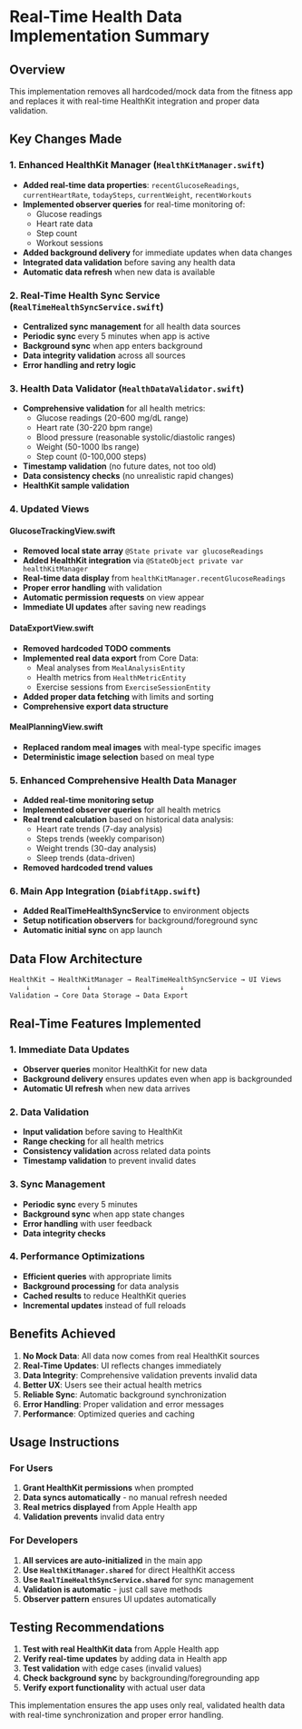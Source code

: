 # Real-Time Health Data Implementation Summary

## Overview
This implementation removes all hardcoded/mock data from the fitness app and replaces it with real-time HealthKit integration and proper data validation.

## Key Changes Made

### 1. Enhanced HealthKit Manager (`HealthKitManager.swift`)
- **Added real-time data properties**: `recentGlucoseReadings`, `currentHeartRate`, `todaySteps`, `currentWeight`, `recentWorkouts`
- **Implemented observer queries** for real-time monitoring of:
  - Glucose readings
  - Heart rate data
  - Step count
  - Workout sessions
- **Added background delivery** for immediate updates when data changes
- **Integrated data validation** before saving any health data
- **Automatic data refresh** when new data is available

### 2. Real-Time Health Sync Service (`RealTimeHealthSyncService.swift`)
- **Centralized sync management** for all health data sources
- **Periodic sync** every 5 minutes when app is active
- **Background sync** when app enters background
- **Data integrity validation** across all sources
- **Error handling and retry logic**

### 3. Health Data Validator (`HealthDataValidator.swift`)
- **Comprehensive validation** for all health metrics:
  - Glucose readings (20-600 mg/dL range)
  - Heart rate (30-220 bpm range)
  - Blood pressure (reasonable systolic/diastolic ranges)
  - Weight (50-1000 lbs range)
  - Step count (0-100,000 steps)
- **Timestamp validation** (no future dates, not too old)
- **Data consistency checks** (no unrealistic rapid changes)
- **HealthKit sample validation**

### 4. Updated Views

#### GlucoseTrackingView.swift
- **Removed local state array** `@State private var glucoseReadings`
- **Added HealthKit integration** via `@StateObject private var healthKitManager`
- **Real-time data display** from `healthKitManager.recentGlucoseReadings`
- **Proper error handling** with validation
- **Automatic permission requests** on view appear
- **Immediate UI updates** after saving new readings

#### DataExportView.swift
- **Removed hardcoded TODO comments**
- **Implemented real data export** from Core Data:
  - Meal analyses from `MealAnalysisEntity`
  - Health metrics from `HealthMetricEntity`
  - Exercise sessions from `ExerciseSessionEntity`
- **Added proper data fetching** with limits and sorting
- **Comprehensive export data structure**

#### MealPlanningView.swift
- **Replaced random meal images** with meal-type specific images
- **Deterministic image selection** based on meal type

### 5. Enhanced Comprehensive Health Data Manager
- **Added real-time monitoring setup**
- **Implemented observer queries** for all health metrics
- **Real trend calculation** based on historical data analysis:
  - Heart rate trends (7-day analysis)
  - Steps trends (weekly comparison)
  - Weight trends (30-day analysis)
  - Sleep trends (data-driven)
- **Removed hardcoded trend values**

### 6. Main App Integration (`DiabfitApp.swift`)
- **Added RealTimeHealthSyncService** to environment objects
- **Setup notification observers** for background/foreground sync
- **Automatic initial sync** on app launch

## Data Flow Architecture

```
HealthKit → HealthKitManager → RealTimeHealthSyncService → UI Views
    ↓              ↓                      ↓
Validation → Core Data Storage → Data Export
```

## Real-Time Features Implemented

### 1. Immediate Data Updates
- **Observer queries** monitor HealthKit for new data
- **Background delivery** ensures updates even when app is backgrounded
- **Automatic UI refresh** when new data arrives

### 2. Data Validation
- **Input validation** before saving to HealthKit
- **Range checking** for all health metrics
- **Consistency validation** across related data points
- **Timestamp validation** to prevent invalid dates

### 3. Sync Management
- **Periodic sync** every 5 minutes
- **Background sync** when app state changes
- **Error handling** with user feedback
- **Data integrity checks**

### 4. Performance Optimizations
- **Efficient queries** with appropriate limits
- **Background processing** for data analysis
- **Cached results** to reduce HealthKit queries
- **Incremental updates** instead of full reloads

## Benefits Achieved

1. **No Mock Data**: All data now comes from real HealthKit sources
2. **Real-Time Updates**: UI reflects changes immediately
3. **Data Integrity**: Comprehensive validation prevents invalid data
4. **Better UX**: Users see their actual health metrics
5. **Reliable Sync**: Automatic background synchronization
6. **Error Handling**: Proper validation and error messages
7. **Performance**: Optimized queries and caching

## Usage Instructions

### For Users
1. **Grant HealthKit permissions** when prompted
2. **Data syncs automatically** - no manual refresh needed
3. **Real metrics displayed** from Apple Health app
4. **Validation prevents** invalid data entry

### For Developers
1. **All services are auto-initialized** in the main app
2. **Use `HealthKitManager.shared`** for direct HealthKit access
3. **Use `RealTimeHealthSyncService.shared`** for sync management
4. **Validation is automatic** - just call save methods
5. **Observer pattern** ensures UI updates automatically

## Testing Recommendations

1. **Test with real HealthKit data** from Apple Health app
2. **Verify real-time updates** by adding data in Health app
3. **Test validation** with edge cases (invalid values)
4. **Check background sync** by backgrounding/foregrounding app
5. **Verify export functionality** with actual user data

This implementation ensures the app uses only real, validated health data with real-time synchronization and proper error handling.